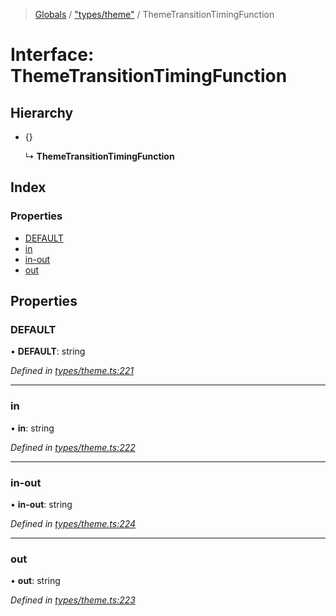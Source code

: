 > [Globals](../README.md) / ["types/theme"](../modules/_types_theme_.md) / ThemeTransitionTimingFunction

# Interface: ThemeTransitionTimingFunction

## Hierarchy

- {}

  ↳ **ThemeTransitionTimingFunction**

## Index

### Properties

- [DEFAULT](_types_theme_.themetransitiontimingfunction.md#default)
- [in](_types_theme_.themetransitiontimingfunction.md#in)
- [in-out](_types_theme_.themetransitiontimingfunction.md#in-out)
- [out](_types_theme_.themetransitiontimingfunction.md#out)

## Properties

### DEFAULT

• **DEFAULT**: string

_Defined in [types/theme.ts:221](https://github.com/kenoxa/beamwind/blob/main/packages/beamwind/src/types/theme.ts#L221)_

---

### in

• **in**: string

_Defined in [types/theme.ts:222](https://github.com/kenoxa/beamwind/blob/main/packages/beamwind/src/types/theme.ts#L222)_

---

### in-out

• **in-out**: string

_Defined in [types/theme.ts:224](https://github.com/kenoxa/beamwind/blob/main/packages/beamwind/src/types/theme.ts#L224)_

---

### out

• **out**: string

_Defined in [types/theme.ts:223](https://github.com/kenoxa/beamwind/blob/main/packages/beamwind/src/types/theme.ts#L223)_
